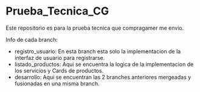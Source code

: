 # Prueba_Tecnica_CG

Este repositorio es para la prueba tecnica que compragamer me envio.

Info de cada branch:
- registro_usuario: En esta branch esta solo la implementacion de la interfaz de usuario para registrarse.
- listado_productos: Aqui se encuentra la logica de la implementacion de los servicios y Cards de productos.
- desarrollo: Aqui se encuentran las 2 branches anteriores mergeadas y fusionadas en una misma branch.
